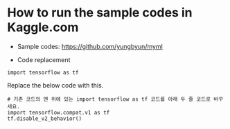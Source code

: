 # How to run the sample codes in Kaggle.com

* Sample codes: https://github.com/yungbyun/myml

* Code replacement

```
import tensorflow as tf
```

Replace the below code with this.

```
# 기존 코드의 맨 위에 있는 import tensorflow as tf 코드를 아래 두 줄 코드로 바꾸세요.
import tensorflow.compat.v1 as tf
tf.disable_v2_behavior()
```

